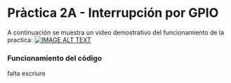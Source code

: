 # Pràctica 2A - Interrupción por GPIO 

A continuación se muestra un vídeo demostrativo del funcionamiento de la practica:
[![IMAGE ALT TEXT](https://user-images.githubusercontent.com/125595278/228276521-23af8e58-4edf-4e23-aa8b-f4e6ba9a2187.jpg)](https://youtu.be/gVGyPzvspTo)




### Funcionamiento del código

falta escriure


